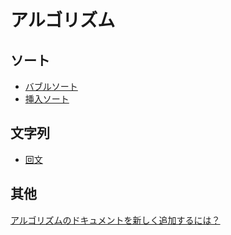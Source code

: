 # アルゴリズム

## ソート

- [バブルソート](./Sorting/Bubble-Sort.md)
- [挿入ソート](./Sorting/Insertion-Sort.md)

## 文字列
- [回文](./Strings/Palindrome.md)

## 其他
[アルゴリズムのドキュメントを新しく追加するには？](./CONTRIBUTING.md)
